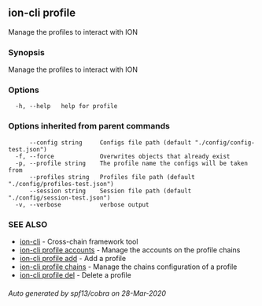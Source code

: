 ## ion-cli profile

Manage the profiles to interact with ION

### Synopsis

Manage the profiles to interact with ION

### Options

```
  -h, --help   help for profile
```

### Options inherited from parent commands

```
      --config string     Configs file path (default "./config/config-test.json")
  -f, --force             Overwrites objects that already exist
  -p, --profile string    The profile name the configs will be taken from
      --profiles string   Profiles file path (default "./config/profiles-test.json")
      --session string    Session file path (default "./config/session-test.json")
  -v, --verbose           verbose output
```

### SEE ALSO

* [ion-cli](ion-cli.md)	 - Cross-chain framework tool
* [ion-cli profile accounts](ion-cli_profile_accounts.md)	 - Manage the accounts on the profile chains
* [ion-cli profile add](ion-cli_profile_add.md)	 - Add a profile
* [ion-cli profile chains](ion-cli_profile_chains.md)	 - Manage the chains configuration of a profile
* [ion-cli profile del](ion-cli_profile_del.md)	 - Delete a profile

###### Auto generated by spf13/cobra on 28-Mar-2020
